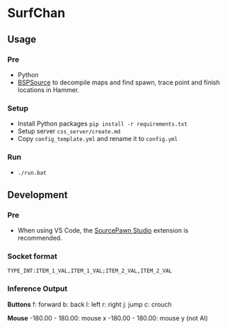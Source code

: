 # SurfChan

## Usage
### Pre
- Python
- [BSPSource](https://github.com/ata4/bspsrc/releases) to decompile maps and find spawn, trace point and finish locations in Hammer.

### Setup
- Install Python packages `pip install -r requirements.txt`
- Setup server `css_server/create.md`
- Copy `config_template.yml` and rename it to `config.yml`

### Run
- `./run.bat`

## Development
### Pre
- When using VS Code, the [SourcePawn Studio](https://marketplace.visualstudio.com/items?itemName=Sarrus.sourcepawn-vscode) extension is recommended.

### Socket format
`TYPE_INT:ITEM_1_VAL,ITEM_1_VAL;ITEM_2_VAL,ITEM_2_VAL`

### Inference Output
**Buttons**
f: forward
b: back
l: left
r: right
j: jump
c: crouch

**Mouse**
-180.00 - 180.00: mouse x
-180.00 - 180.00: mouse y (not AI)
